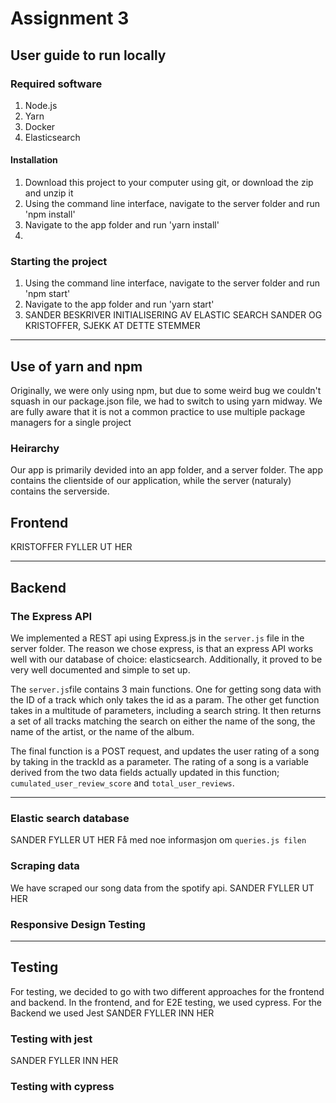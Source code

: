# Assignment 3

## User guide to run locally
### Required software
1. Node.js
2. Yarn
3. Docker
3. Elasticsearch

#### Installation
1. Download this project to your computer using git, or download the zip and unzip it
2. Using the command line interface, navigate to the server folder and run 'npm install'
3. Navigate to the app folder and run 'yarn install'
4.

### Starting the project
1. Using the command line interface, navigate to the server folder and run 'npm start'
2. Navigate to the app folder and run 'yarn start'
3. SANDER BESKRIVER INITIALISERING AV ELASTIC SEARCH
SANDER OG KRISTOFFER, SJEKK AT DETTE STEMMER
<hr>


## Use of yarn and npm
Originally, we were only using npm, but due to some weird bug we couldn't squash in our package.json file, we had to switch to using yarn midway. We are fully aware that it is not a common practice to use multiple package managers for a single project


### Heirarchy
Our app is primarily devided into an app folder, and a server folder. The app contains the clientside of our application, while the server (naturaly) contains the serverside.

## Frontend
KRISTOFFER FYLLER UT HER

<hr>

## Backend


### The Express API
We implemented a REST api using Express.js in the `server.js` file in the server folder. The reason we chose express, is that an express API works well with our database of choice: elasticsearch. Additionally, it proved to be very well documented and simple to set up.

The `server.js`file contains 3 main functions. One for getting song data with the ID of a track which only takes the id as a param. The other get function takes in a multitude of parameters, including a search string. It then returns a set of all tracks matching the search on either the name of the song, the name of the artist, or the name of the album.

The final function is a POST request, and updates the user rating of a song by taking in the trackId as a parameter. The rating of a song is a variable derived from the two data fields actually updated in this function; `cumulated_user_review_score` and `total_user_reviews`.

<hr>

### Elastic search database
SANDER FYLLER UT HER
    Få med noe informasjon om `queries.js filen`

### Scraping data
We have scraped our song data from the spotify api.
SANDER FYLLER UT HER

### Responsive Design Testing


<hr>

## Testing
For testing, we decided to go with two different approaches for the frontend and backend. In the frontend, and for E2E testing, we used cypress. For the Backend we used Jest
SANDER FYLLER INN HER

### Testing with jest
SANDER FYLLER INN HER

### Testing with cypress
